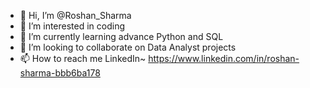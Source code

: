 - 👋 Hi, I’m @Roshan_Sharma
- 👀 I’m interested in coding
- 🌱 I’m currently learning advance Python and SQL
- 💞️ I’m looking to collaborate on Data Analyst projects
- 📫 How to reach me 
  LinkedIn~ https://www.linkedin.com/in/roshan-sharma-bbb6ba178

<!---
imrosun/imrosun is a ✨ special ✨ repository because its `README.md` (this file) appears on your GitHub profile.
You can click the Preview link to take a look at your changes.
--->
